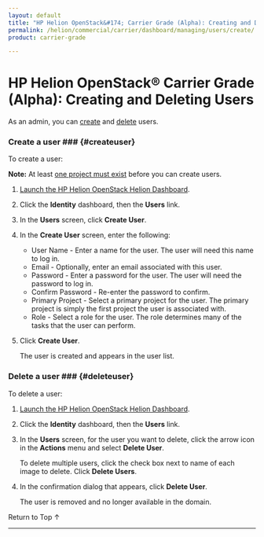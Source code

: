 ```yaml
---
layout: default
title: "HP Helion OpenStack&#174; Carrier Grade (Alpha): Creating and Deleting Users"
permalink: /helion/commercial/carrier/dashboard/managing/users/create/
product: carrier-grade

---
```

<!--UNDER REVISION-->

<script>

function PageRefresh {
onLoad="window.refresh"
}

PageRefresh();

</script>

<!--
<p style="font-size: small;"> <a href="/helion/commercial/carrier/ga1/install/">&#9664; PREV</a> | <a href="/helion/commercial/carrier/ga1/install-overview/">&#9650; UP</a> | <a href="/helion/commercial/carrier/ga1/">NEXT &#9654;</a></p> 
-->

# HP Helion OpenStack&#174; Carrier Grade (Alpha): Creating and Deleting Users

As an admin, you can [create](#createuser) and [delete](#deleteuser) users. 

### Create a user ### {#createuser}

To create a user:

**Note:** At least [one project must exist](/helion/commercial/carrier/dashboard/managing/projects/) before you can create users.

1. [Launch the HP Helion OpenStack Helion Dashboard](/helion/openstack/carrier/dashboard/login/).

2. Click the **Identity** dashboard, then the **Users** link.

3. In the **Users** screen, click **Create User**.

4. In the **Create User** screen, enter the following:

	* User Name - Enter a name for the user. The user will need this name to log in.
	* Email - Optionally, enter an email associated with this user.
	* Password - Enter a password for the user. The user will need the password to log in.
	* Confirm Password - Re-enter the password to confirm.
	* Primary Project - Select a primary project for the user. The primary project is simply the first project the user is associated with.
	* Role - Select a role for the user. The role determines many of the tasks that the user can perform.

5. Click **Create User**.

	The user is created and appears in the user list.

### Delete a user ### {#deleteuser}

To delete a user:

1. [Launch the HP Helion OpenStack Helion Dashboard](/helion/openstack/carrier/dashboard/login/).

2. Click the **Identity** dashboard, then the **Users** link.

3. In the **Users** screen, for the user you want to delete, click the arrow icon in the **Actions** menu and select **Delete User**.

	To delete multiple users, click the check box next to name of each image to delete. Click **Delete Users**.

4. In the confirmation dialog that appears, click **Delete User**.

	The user is removed and no longer available in the domain.

<a href="#top" style="padding:14px 0px 14px 0px; text-decoration: none;"> Return to Top &#8593; </a>


----
